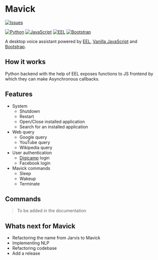 # Mavick

[![Issues](https://img.shields.io/github/issues/legitshivam/mavick)](issues)

[![Python](https://img.shields.io/badge/Python-3670A0?style=flat&logo=python&logoColor=white)](https://www.python.org/)
[![JavaScript](https://img.shields.io/badge/JS-%23323330.svg?style=flat&logo=javascript&logoColor=%23F7DF1E)](https://www.javascript.com/)
[![EEL](https://img.shields.io/badge/-EEL-ff69b4?style=flat&logo=python&logoColor=white)](https://github.com/python-eel/Eel)
[![Bootstrap](https://img.shields.io/badge/bootstrap-%23563D7C.svg?style=flat&logo=bootstrap&logoColor=white)](https://getbootstrap.com/)

A desktop voice assistant powered by [EEL](https://github.com/python-eel/Eel), [Vanilla JavaScript](https://www.javascript.com/) and [Bootstrap](https://getbootstrap.com/).

## How it works

Python backend with the help of EEL exposes functions to JS frontend by which they can make Asynchronous callbacks.

## Features

- System
  - Shutdown
  - Restart
  - Open/Close installed application
  - Search for an installed application
- Web query
  - Google query
  - YouTube query
  - Wikipedia query
- User authentication
  - [Digicamp](https://www.apsdigicamps.com/) login
  - Facebook login
- Mavick commands
  - Sleep
  - Wakeup
  - Terminate

## Commands

> To be added in the documentation

## Whats next for Mavick

- Refactoring the name from Jarvis to Mavick
- Implementing NLP
- Refactoring codebase
- Add a release

